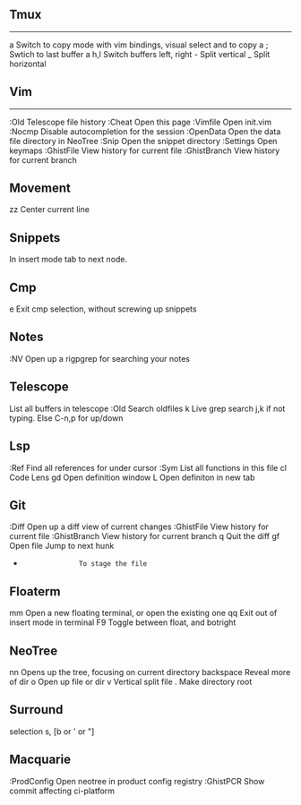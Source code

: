 Tmux
--------------------------------------------------------------------------------------
**************************************************************************************

<C>a <Enter>        Switch to copy mode with vim bindings, visual select and <Enter> to copy
<C>a ;              Swtich to last buffer
<C>a h,l            Switch buffers left, right
<C>-                Split vertical
<C>_                Split horizontal

Vim
--------------------------------------------------------------------------------------
**************************************************************************************

:Old                Telescope file history
:Cheat              Open this page
:Vimfile            Open init.vim
:Nocmp              Disable autocompletion for the session
:OpenData           Open the data file directory in NeoTree
:Snip               Open the snippet directory
:Settings           Open keymaps
:GhistFile          View history for current file
:GhistBranch        View history for current branch

Movement
--------------------------------------------------------------------------------------
zz                  Center current line

Snippets
--------------------------------------------------------------------------------------
<Tab>               In insert mode tab to next node.

Cmp
--------------------------------------------------------------------------------------
<Ctr>e              Exit cmp selection, without screwing up snippets

Notes
--------------------------------------------------------------------------------------
:NV                 Open up a rigpgrep for searching your notes

Telescope
--------------------------------------------------------------------------------------
<C-k>               List all buffers in telescope
:Old                Search oldfiles
<Space>k            Live grep search
                    j,k if not typing. Else C-n,p for up/down

Lsp
--------------------------------------------------------------------------------------
:Ref                Find all references for under cursor
:Sym                List all functions in this file
<space>cl           Code Lens
<space>gd           Open definition window
<C-w>L              Open definiton in new tab

Git
--------------------------------------------------------------------------------------
:Diff               Open up a diff view of current changes
:GhistFile          View history for current file
:GhistBranch        View history for current branch
<leader>q           Quit the diff
gf                  Open file
<C-h>               Jump to next hunk
-                   To stage the file

Floaterm
--------------------------------------------------------------------------------------
<leader>mm          Open a new floating terminal, or open the existing one
<leader>qq          Exit out of insert mode in terminal
F9                  Toggle between float, and botright

NeoTree
--------------------------------------------------------------------------------------
<leader>nn          Opens up the tree, focusing on current directory
backspace           Reveal more of dir
o                   Open up file or dir
v                   Vertical split file
.                   Make directory root

Surround
--------------------------------------------------------------------------------------
selection s, [b or ' or "]

Macquarie
--------------------------------------------------------------------------------------

:ProdConfig         Open neotree in product config registry
:GhistPCR           Show commit affecting ci-platform
